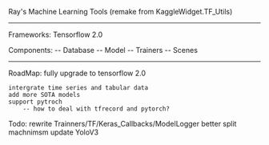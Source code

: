 Ray's Machine Learning Tools (remake from KaggleWidget.TF_Utils)

---

Frameworks: Tensorflow 2.0

Components:
    --  Database
    --  Model
    --  Trainers
    --  Scenes

---

RoadMap:
    fully upgrade to tensorflow 2.0

    intergrate time series and tabular data
    add more SOTA models
    support pytroch
        -- how to deal with tfrecord and pytorch?

Todo:
    rewrite Trainners/TF/Keras_Callbacks/ModelLogger
    better split machnimsm
    update YoloV3

